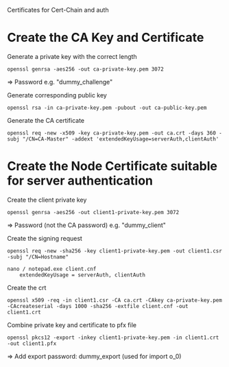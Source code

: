 Certificates for Cert-Chain and auth

Create the CA Key and Certificate
========================================

Generate a private key with the correct length

`openssl genrsa -aes256 -out ca-private-key.pem 3072`
	
=> Password e.g. "dummy_challenge"

Generate corresponding public key

`openssl rsa -in ca-private-key.pem -pubout -out ca-public-key.pem`

Generate the CA certificate

`openssl req -new -x509 -key ca-private-key.pem -out ca.crt -days 360 -subj "/CN=CA-Master" -addext 'extendedKeyUsage=serverAuth,clientAuth'`


Create the Node Certificate suitable for server authentication
========================================

Create the client private key

`openssl genrsa -aes256 -out client1-private-key.pem 3072`
	
=> Password (not the CA password) e.g. "dummy_client"

Create the signing request

`openssl req -new -sha256 -key client1-private-key.pem -out client1.csr -subj "/CN=Hostname"`


```
nano / notepad.exe client.cnf
	extendedKeyUsage = serverAuth, clientAuth
```

Create the crt

`openssl x509 -req -in client1.csr -CA ca.crt -CAkey ca-private-key.pem -CAcreateserial -days 1000 -sha256 -extfile client.cnf -out client1.crt`

Combine private key and certificate to pfx file

`openssl pkcs12 -export -inkey client1-private-key.pem -in client1.crt -out client1.pfx`
	
=> Add export password: dummy_export (used for import o_0)
